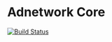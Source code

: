 # Adnetwork Core

[![Build Status](https://travis-ci.org/ilovelili/Andromeda.svg?branch=master)](https://travis-ci.org/ilovelili/Andromeda/openrtb)